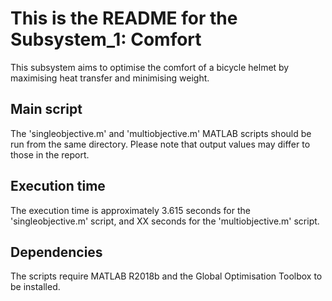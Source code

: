 This is the README for the Subsystem_1: Comfort
=======

This subsystem aims to optimise the comfort of a bicycle helmet by maximising heat transfer and minimising weight.


Main script 
-------
The 'singleobjective.m' and 'multiobjective.m' MATLAB scripts should be run from the same directory. Please note that output values may differ to those in the report.


Execution time
-------
The execution time is approximately 3.615 seconds for the 'singleobjective.m' script, and XX seconds for the 'multiobjective.m' script.


Dependencies
-------
The scripts require MATLAB R2018b and the Global Optimisation Toolbox to be installed.
